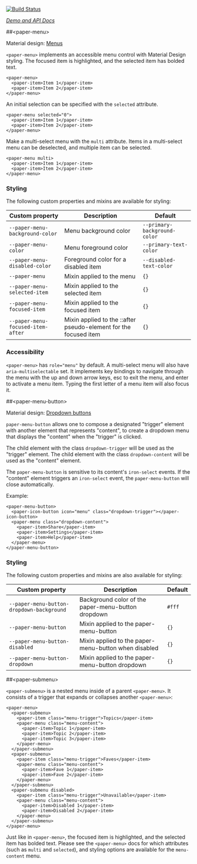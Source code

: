 
<!---

This README is automatically generated from the comments in these files:
paper-menu-button.html  paper-menu-button-animations.html  paper-menu.html  paper-submenu.html

Edit those files, and our readme bot will duplicate them over here!
Edit this file, and the bot will squash your changes :)

-->

[![Build Status](https://travis-ci.org/PolymerElements/paper-menu.svg?branch=master)](https://travis-ci.org/PolymerElements/paper-menu)

_[Demo and API Docs](https://elements.polymer-project.org/elements/paper-menu)_


##&lt;paper-menu&gt;


Material design: [Menus](https://www.google.com/design/spec/components/menus.html)

`<paper-menu>` implements an accessible menu control with Material Design styling. The focused item
is highlighted, and the selected item has bolded text.

    <paper-menu>
      <paper-item>Item 1</paper-item>
      <paper-item>Item 2</paper-item>
    </paper-menu>

An initial selection can be specified with the `selected` attribute.

    <paper-menu selected="0">
      <paper-item>Item 1</paper-item>
      <paper-item>Item 2</paper-item>
    </paper-menu>

Make a multi-select menu with the `multi` attribute. Items in a multi-select menu can be deselected,
and multiple item can be selected.

    <paper-menu multi>
      <paper-item>Item 1</paper-item>
      <paper-item>Item 2</paper-item>
    </paper-menu>

### Styling

The following custom properties and mixins are available for styling:

Custom property | Description | Default
----------------|-------------|----------
`--paper-menu-background-color`   | Menu background color                                            | `--primary-background-color`
`--paper-menu-color`              | Menu foreground color                                            | `--primary-text-color`
`--paper-menu-disabled-color`     | Foreground color for a disabled item                             | `--disabled-text-color`
`--paper-menu`                    | Mixin applied to the menu                                        | `{}`
`--paper-menu-selected-item`      | Mixin applied to the selected item                               | `{}`
`--paper-menu-focused-item`       | Mixin applied to the focused item                                | `{}`
`--paper-menu-focused-item-after` | Mixin applied to the ::after pseudo-element for the focused item | `{}`

### Accessibility

`<paper-menu>` has `role="menu"` by default. A multi-select menu will also have
`aria-multiselectable` set. It implements key bindings to navigate through the menu with the up and
down arrow keys, esc to exit the menu, and enter to activate a menu item. Typing the first letter
of a menu item will also focus it.



##&lt;paper-menu-button&gt;


Material design: [Dropdown buttons](https://www.google.com/design/spec/components/buttons.html#buttons-dropdown-buttons)

`paper-menu-button` allows one to compose a designated "trigger" element with
another element that represents "content", to create a dropdown menu that
displays the "content" when the "trigger" is clicked.

The child element with the class `dropdown-trigger` will be used as the
"trigger" element. The child element with the class `dropdown-content` will be
used as the "content" element.

The `paper-menu-button` is sensitive to its content's `iron-select` events. If
the "content" element triggers an `iron-select` event, the `paper-menu-button`
will close automatically.

Example:

    <paper-menu-button>
      <paper-icon-button icon="menu" class="dropdown-trigger"></paper-icon-button>
      <paper-menu class="dropdown-content">
        <paper-item>Share</paper-item>
        <paper-item>Settings</paper-item>
        <paper-item>Help</paper-item>
      </paper-menu>
    </paper-menu-button>

### Styling

The following custom properties and mixins are also available for styling:

Custom property | Description | Default
----------------|-------------|----------
`--paper-menu-button-dropdown-background` | Background color of the paper-menu-button dropdown | `#fff`
`--paper-menu-button` | Mixin applied to the paper-menu-button | `{}`
`--paper-menu-button-disabled` | Mixin applied to the paper-menu-button when disabled | `{}`
`--paper-menu-button-dropdown` | Mixin applied to the paper-menu-button dropdown | `{}`




<!-- No docs for <paper-menu-grow-height-animation> found. -->

<!-- No docs for <paper-menu-grow-width-animation> found. -->

<!-- No docs for <paper-menu-shrink-height-animation> found. -->

<!-- No docs for <paper-menu-shrink-width-animation> found. -->

##&lt;paper-submenu&gt;


`<paper-submenu>` is a nested menu inside of a parent `<paper-menu>`. It
consists of a trigger that expands or collapses another `<paper-menu>`:

    <paper-menu>
      <paper-submenu>
        <paper-item class="menu-trigger">Topics</paper-item>
        <paper-menu class="menu-content">
          <paper-item>Topic 1</paper-item>
          <paper-item>Topic 2</paper-item>
          <paper-item>Topic 3</paper-item>
        </paper-menu>
      </paper-submenu>
      <paper-submenu>
        <paper-item class="menu-trigger">Faves</paper-item>
        <paper-menu class="menu-content">
          <paper-item>Fave 1</paper-item>
          <paper-item>Fave 2</paper-item>
        </paper-menu>
      </paper-submenu>
      <paper-submenu disabled>
        <paper-item class="menu-trigger">Unavailable</paper-item>
        <paper-menu class="menu-content">
          <paper-item>Disabled 1</paper-item>
          <paper-item>Disabled 2</paper-item>
        </paper-menu>
      </paper-submenu>
    </paper-menu>

Just like in `<paper-menu>`, the focused item is highlighted, and the selected
item has bolded text. Please see the `<paper-menu>` docs for which attributes
(such as `multi` and `selected`), and styling options are available for the
`menu-content` menu.


